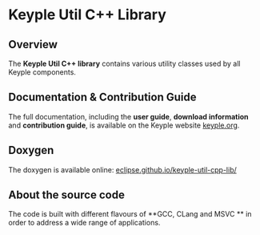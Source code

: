 # Keyple Util C++ Library

## Overview

The **Keyple Util C++ library** contains various utility classes used by all Keyple components.

## Documentation & Contribution Guide

The full documentation, including the **user guide**, **download information** and **contribution guide**, is available on the Keyple website [keyple.org](https://keyple.org).

## Doxygen

The doxygen is available online: [eclipse.github.io/keyple-util-cpp-lib/](https://eclipse.github.io/keyple-util-cpp-lib/)

## About the source code

The code is built with different flavours of **GCC, CLang and MSVC ** in order to address a wide range of applications.